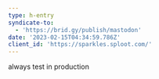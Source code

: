 ```yaml
---
type: h-entry
syndicate-to:
  - 'https://brid.gy/publish/mastodon'
date: '2023-02-15T04:34:59.786Z'
client_id: 'https://sparkles.sploot.com/'
---
```

always test in production
